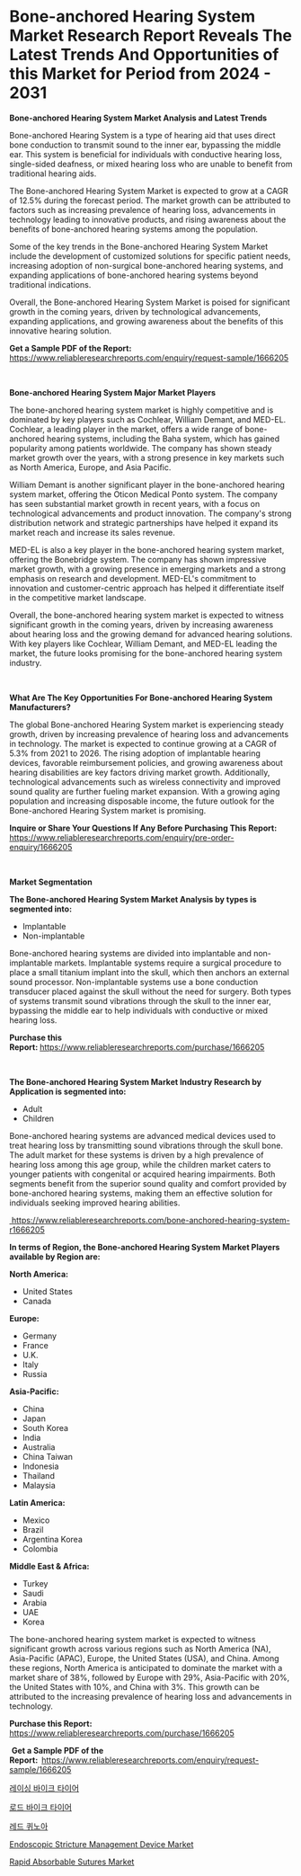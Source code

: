 <p><h1>Bone-anchored Hearing System Market Research Report Reveals The Latest Trends And Opportunities of this Market for Period from 2024 - 2031</h1></p><p><strong>Bone-anchored Hearing System Market Analysis and Latest Trends</strong></p>
<p><p>Bone-anchored Hearing System is a type of hearing aid that uses direct bone conduction to transmit sound to the inner ear, bypassing the middle ear. This system is beneficial for individuals with conductive hearing loss, single-sided deafness, or mixed hearing loss who are unable to benefit from traditional hearing aids.</p><p>The Bone-anchored Hearing System Market is expected to grow at a CAGR of 12.5% during the forecast period. The market growth can be attributed to factors such as increasing prevalence of hearing loss, advancements in technology leading to innovative products, and rising awareness about the benefits of bone-anchored hearing systems among the population.</p><p>Some of the key trends in the Bone-anchored Hearing System Market include the development of customized solutions for specific patient needs, increasing adoption of non-surgical bone-anchored hearing systems, and expanding applications of bone-anchored hearing systems beyond traditional indications.</p><p>Overall, the Bone-anchored Hearing System Market is poised for significant growth in the coming years, driven by technological advancements, expanding applications, and growing awareness about the benefits of this innovative hearing solution.</p></p>
<p><strong>Get a Sample PDF of the Report:&nbsp;</strong> <a href="https://www.reliableresearchreports.com/enquiry/request-sample/1666205">https://www.reliableresearchreports.com/enquiry/request-sample/1666205</a></p>
<p>&nbsp;</p>
<p><strong>Bone-anchored Hearing System Major Market Players</strong></p>
<p><p>The bone-anchored hearing system market is highly competitive and is dominated by key players such as Cochlear, William Demant, and MED-EL. Cochlear, a leading player in the market, offers a wide range of bone-anchored hearing systems, including the Baha system, which has gained popularity among patients worldwide. The company has shown steady market growth over the years, with a strong presence in key markets such as North America, Europe, and Asia Pacific.</p><p>William Demant is another significant player in the bone-anchored hearing system market, offering the Oticon Medical Ponto system. The company has seen substantial market growth in recent years, with a focus on technological advancements and product innovation. The company's strong distribution network and strategic partnerships have helped it expand its market reach and increase its sales revenue.</p><p>MED-EL is also a key player in the bone-anchored hearing system market, offering the Bonebridge system. The company has shown impressive market growth, with a growing presence in emerging markets and a strong emphasis on research and development. MED-EL's commitment to innovation and customer-centric approach has helped it differentiate itself in the competitive market landscape.</p><p>Overall, the bone-anchored hearing system market is expected to witness significant growth in the coming years, driven by increasing awareness about hearing loss and the growing demand for advanced hearing solutions. With key players like Cochlear, William Demant, and MED-EL leading the market, the future looks promising for the bone-anchored hearing system industry.</p></p>
<p>&nbsp;</p>
<p><strong>What Are The Key Opportunities For Bone-anchored Hearing System Manufacturers?</strong></p>
<p><p>The global Bone-anchored Hearing System market is experiencing steady growth, driven by increasing prevalence of hearing loss and advancements in technology. The market is expected to continue growing at a CAGR of 5.3% from 2021 to 2026. The rising adoption of implantable hearing devices, favorable reimbursement policies, and growing awareness about hearing disabilities are key factors driving market growth. Additionally, technological advancements such as wireless connectivity and improved sound quality are further fueling market expansion. With a growing aging population and increasing disposable income, the future outlook for the Bone-anchored Hearing System market is promising.</p></p>
<p><strong>Inquire or Share Your Questions If Any Before Purchasing This Report:</strong> <a href="https://www.reliableresearchreports.com/enquiry/pre-order-enquiry/1666205">https://www.reliableresearchreports.com/enquiry/pre-order-enquiry/1666205</a></p>
<p>&nbsp;</p>
<p><strong>Market Segmentation</strong></p>
<p><strong>The Bone-anchored Hearing System Market Analysis by types is segmented into:</strong></p>
<p><ul><li>Implantable</li><li>Non-implantable</li></ul></p>
<p><p>Bone-anchored hearing systems are divided into implantable and non-implantable markets. Implantable systems require a surgical procedure to place a small titanium implant into the skull, which then anchors an external sound processor. Non-implantable systems use a bone conduction transducer placed against the skull without the need for surgery. Both types of systems transmit sound vibrations through the skull to the inner ear, bypassing the middle ear to help individuals with conductive or mixed hearing loss.</p></p>
<p><strong>Purchase this Report:&nbsp;</strong><a href="https://www.reliableresearchreports.com/purchase/1666205">https://www.reliableresearchreports.com/purchase/1666205</a></p>
<p>&nbsp;</p>
<p><strong>The Bone-anchored Hearing System Market Industry Research by Application is segmented into:</strong></p>
<p><ul><li>Adult</li><li>Children</li></ul></p>
<p><p>Bone-anchored hearing systems are advanced medical devices used to treat hearing loss by transmitting sound vibrations through the skull bone. The adult market for these systems is driven by a high prevalence of hearing loss among this age group, while the children market caters to younger patients with congenital or acquired hearing impairments. Both segments benefit from the superior sound quality and comfort provided by bone-anchored hearing systems, making them an effective solution for individuals seeking improved hearing abilities.</p></p>
<p><a href="https://www.reliableresearchreports.com/bone-anchored-hearing-system-r1666205">&nbsp;https://www.reliableresearchreports.com/bone-anchored-hearing-system-r1666205</a></p>
<p><strong>In terms of Region, the Bone-anchored Hearing System Market Players available by Region are:</strong></p>
<p>
    <p> <strong> North America: </strong>
        <ul>
            <li>United States</li>
            <li>Canada</li>
        </ul>
        </p> 
    <p> <strong> Europe: </strong>
        <ul>
            <li>Germany</li>
            <li>France</li>
            <li>U.K.</li>
            <li>Italy</li>
            <li>Russia</li>
        </ul>
        </p> 
    <p> <strong> Asia-Pacific: </strong>
        <ul>
            <li>China</li>
            <li>Japan</li>
            <li>South Korea</li>
            <li>India</li>
            <li>Australia</li>
            <li>China Taiwan</li>
            <li>Indonesia</li>
            <li>Thailand</li>
            <li>Malaysia</li>
        </ul>
        </p> 
    <p> <strong> Latin America: </strong>
        <ul>
            <li>Mexico</li>
            <li>Brazil</li>
            <li>Argentina Korea</li>
            <li>Colombia</li>
        </ul>
        </p> 
    <p> <strong> Middle East & Africa: </strong>
        <ul>
            <li>Turkey</li>
            <li>Saudi</li>
            <li>Arabia</li>
            <li>UAE</li>
            <li>Korea</li>
        </ul>
    </p>
    </p>
<p><p>The bone-anchored hearing system market is expected to witness significant growth across various regions such as North America (NA), Asia-Pacific (APAC), Europe, the United States (USA), and China. Among these regions, North America is anticipated to dominate the market with a market share of 38%, followed by Europe with 29%, Asia-Pacific with 20%, the United States with 10%, and China with 3%. This growth can be attributed to the increasing prevalence of hearing loss and advancements in technology.</p></p>
<p><strong>Purchase this Report: </strong><a href="https://www.reliableresearchreports.com/purchase/1666205">https://www.reliableresearchreports.com/purchase/1666205</a></p>
<p>&nbsp;<strong>Get a Sample PDF of the Report:&nbsp;&nbsp;</strong><a href="https://www.reliableresearchreports.com/enquiry/request-sample/1666205">https://www.reliableresearchreports.com/enquiry/request-sample/1666205</a></p>
<p><strong></strong></p>
<p><p><a href="https://github.com/ThomasElmes2022/Market-Research-Report-List-2/blob/main/180522676207.md">레이싱 바이크 타이어</a></p><p><a href="https://github.com/risastia4/Market-Research-Report-List-2/blob/main/975440076206.md">로드 바이크 타이어</a></p><p><a href="https://github.com/amuji413411/Market-Research-Report-List-2/blob/main/424728376205.md">레드 퀴노아</a></p><p><a href="https://github.com/cecuraprangm/Market-Research-Report-List-4/blob/main/endoscopic-stricture-management-device-market.md">Endoscopic Stricture Management Device Market</a></p><p><a href="https://github.com/ChiragRP21/Market-Research-Report-List-5/blob/main/rapid-absorbable-sutures-market.md">Rapid Absorbable Sutures Market</a></p></p>